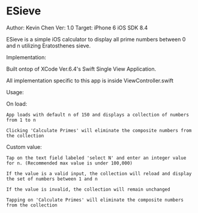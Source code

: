 # ESieve
Author: Kevin Chen
Ver: 1.0
Target: iPhone 6
iOS SDK 8.4

ESieve is a simple iOS calculator to display all prime numbers between 0 and n utilizing Eratosthenes sieve.

Implementation:

  
  Built ontop of XCode Ver.6.4's Swift Single View Application. 
  
  All implementation specific to this app is inside ViewController.swift

Usage:

  On load:
    
    App loads with default n of 150 and displays a collection of numbers from 1 to n
    
    Clicking 'Calculate Primes' will eliminate the composite numbers from the collection
  
  Custom value:
    
    Tap on the text field labeled 'select N' and enter an integer value for n. (Recommended max value is under 100,000)
    
    If the value is a valid input, the collection will reload and display the set of numbers between 1 and n
    
    If the value is invalid, the collection will remain unchanged
    
    Tapping on 'Calculate Primes' will eliminate the composite numbers from the collection
    
